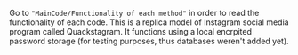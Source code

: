 Go to ```"MainCode/Functionality of each method"``` in order to read the functionality of each code. This is a replica model of Instagram social media program called Quackstagram. It functions using a local encrpited password storage (for testing purposes, thus databases weren't added yet).
